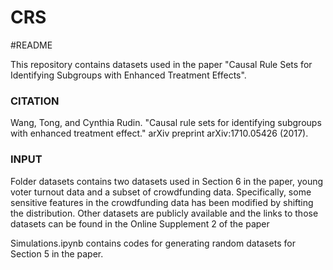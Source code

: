 # CRS

#README

This repository contains datasets used in the paper "Causal Rule Sets for Identifying Subgroups with Enhanced Treatment Effects".

### CITATION
Wang, Tong, and Cynthia Rudin. "Causal rule sets for identifying subgroups with enhanced treatment effect." arXiv preprint arXiv:1710.05426 (2017).

### INPUT
Folder datasets contains two datasets used in Section 6 in the paper, young voter turnout data and a subset of crowdfunding data. Specifically, some sensitive features in the crowdfunding data has been modified by shifting the distribution. Other datasets are publicly available and the links to those datasets can be found in the Online Supplement 2 of the paper

Simulations.ipynb contains codes for generating random datasets for Section 5 in the paper. 

